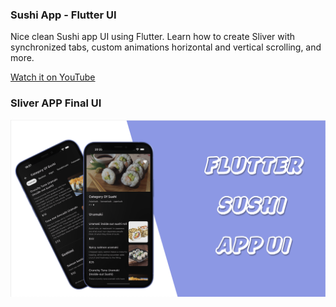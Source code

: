 ### Sushi App - Flutter UI

Nice clean Sushi app UI using Flutter. Learn how to create Sliver with synchronized tabs, custom animations horizontal and vertical scrolling, and more.

[Watch it on YouTube](https://youtu.be/qYQkCziijeE)

### **Sliver APP Final UI**

![Image ALT](https://github.com/FlutterAppmakers/Sushi_APP_Flutter_UI/blob/master/thumbnail_youtube.png?raw=true)

